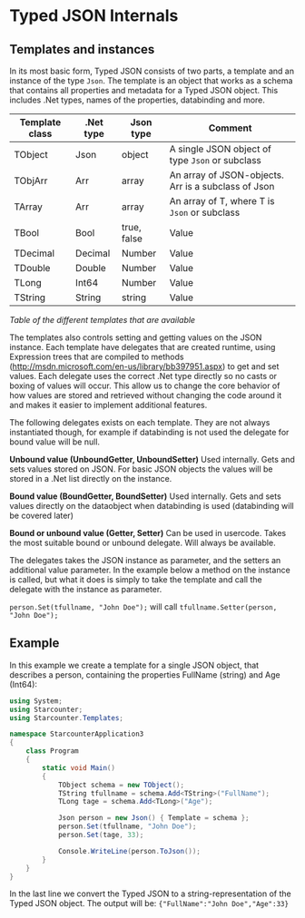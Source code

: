# Typed JSON Internals

## Templates and instances
In its most basic form, Typed JSON consists of two parts, a template and an instance of the type `Json`. The template is an object that works as a schema that contains all properties and metadata for a Typed JSON object. This includes .Net types, names of the properties, databinding and more.

| Template class | .Net type | Json type | Comment
| -------------- | --------- | --------- | --------
| TObject        | Json | object | A single JSON object of type `Json` or subclass
| TObjArr        | Arr<Json> | array | An array of JSON-objects. Arr is a subclass of Json
| TArray<T> | Arr<T> | array | An array of T, where T is `Json` or subclass
| TBool          | Bool      | true, false | Value
| TDecimal       | Decimal   | Number | Value
| TDouble        | Double    | Number | Value
| TLong          | Int64     | Number | Value
| TString        | String    | string | Value

*Table of the different templates that are available*

The templates also controls setting and getting values on the JSON instance. Each template have delegates that are created runtime, using Expression trees that are compiled to methods (http://msdn.microsoft.com/en-us/library/bb397951.aspx) to get and set values. Each delegate uses the correct .Net type directly so no casts or boxing of values will occur. This allow us to change the core behavior of how values are stored and retrieved without changing the code around it and makes it easier to implement additional features.

The following delegates exists on each template. They are not always instantiated though, for example if databinding is not used the delegate for bound value will be null.

**Unbound value (UnboundGetter, UnboundSetter)**
Used internally. Gets and sets values stored on JSON. For basic JSON objects the values will be stored in a .Net list directly on the instance.

**Bound value (BoundGetter, BoundSetter)**
Used internally. Gets and sets values directly on the dataobject when databinding is used (databinding will be covered later)

**Bound or unbound value (Getter, Setter)**
Can be used in usercode. Takes the most suitable bound or unbound delegate. Will always be available.

The delegates takes the JSON instance as parameter, and the setters an additional value parameter. In the example below a method on the instance is called, but what it does is simply to take the template and call the delegate with the instance as parameter.

`person.Set(tfullname, "John Doe");` will call `tfullname.Setter(person, "John Doe");`

## Example
In this example we create a template for a single JSON object, that describes a person, containing the properties FullName (string) and Age (Int64):

```cs
using System;
using Starcounter;
using Starcounter.Templates;

namespace StarcounterApplication3
{
    class Program
    {
        static void Main()
        {
            TObject schema = new TObject();
            TString tfullname = schema.Add<TString>("FullName");
            TLong tage = schema.Add<TLong>("Age");

            Json person = new Json() { Template = schema };
            person.Set(tfullname, "John Doe");
            person.Set(tage, 33);

            Console.WriteLine(person.ToJson());
        }
    }
}
```
In the last line we convert the Typed JSON to a string-representation of the Typed JSON object. The output will be:
`{"FullName":"John Doe","Age":33}`
